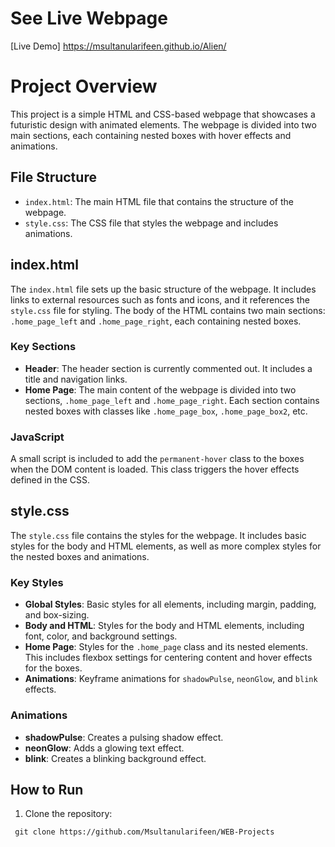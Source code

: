 # See Live Webpage
[Live Demo] https://msultanularifeen.github.io/Alien/

# Project Overview

This project is a simple HTML and CSS-based webpage that showcases a futuristic design with animated elements. The webpage is divided into two main sections, each containing nested boxes with hover effects and animations.

## File Structure

- `index.html`: The main HTML file that contains the structure of the webpage.
- `style.css`: The CSS file that styles the webpage and includes animations.

## index.html

The `index.html` file sets up the basic structure of the webpage. It includes links to external resources such as fonts and icons, and it references the `style.css` file for styling. The body of the HTML contains two main sections: `.home_page_left` and `.home_page_right`, each containing nested boxes.

### Key Sections

- **Header**: The header section is currently commented out. It includes a title and navigation links.
- **Home Page**: The main content of the webpage is divided into two sections, `.home_page_left` and `.home_page_right`. Each section contains nested boxes with classes like `.home_page_box`, `.home_page_box2`, etc.

### JavaScript

A small script is included to add the `permanent-hover` class to the boxes when the DOM content is loaded. This class triggers the hover effects defined in the CSS.

## style.css

The `style.css` file contains the styles for the webpage. It includes basic styles for the body and HTML elements, as well as more complex styles for the nested boxes and animations.

### Key Styles

- **Global Styles**: Basic styles for all elements, including margin, padding, and box-sizing.
- **Body and HTML**: Styles for the body and HTML elements, including font, color, and background settings.
- **Home Page**: Styles for the `.home_page` class and its nested elements. This includes flexbox settings for centering content and hover effects for the boxes.
- **Animations**: Keyframe animations for `shadowPulse`, `neonGlow`, and `blink` effects.

### Animations

- **shadowPulse**: Creates a pulsing shadow effect.
- **neonGlow**: Adds a glowing text effect.
- **blink**: Creates a blinking background effect.

## How to Run

1. Clone the repository:
  ```
   git clone https://github.com/Msultanularifeen/WEB-Projects
   ```
